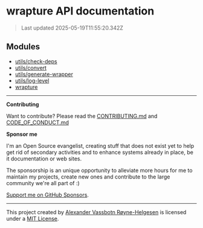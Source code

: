 # wrapture API documentation

> Last updated 2025-05-19T11:55:20.342Z

## Modules

- [utils/check-deps](utils/check-deps.md)
- [utils/convert](utils/convert.md)
- [utils/generate-wrapper](utils/generate-wrapper.md)
- [utils/log-level](utils/log-level.md)
- [wrapture](wrapture.md)

---

**Contributing**

Want to contribute? Please read the
[CONTRIBUTING.md](https://github.com/phun-ky/wrapture/blob/main/CONTRIBUTING.md)
and
[CODE_OF_CONDUCT.md](https://github.com/phun-ky/wrapture/blob/main/CODE_OF_CONDUCT.md)

**Sponsor me**

I'm an Open Source evangelist, creating stuff that does not exist yet to help
get rid of secondary activities and to enhance systems already in place, be it
documentation or web sites.

The sponsorship is an unique opportunity to alleviate more hours for me to
maintain my projects, create new ones and contribute to the large community
we're all part of :)

[Support me on GitHub Sponsors](https://github.com/sponsors/phun-ky).

---

This project created by [Alexander Vassbotn Røyne-Helgesen](http://phun-ky.net)
is licensed under a [MIT License](https://choosealicense.com/licenses/mit/).
